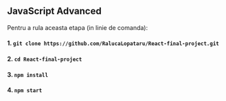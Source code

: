 ## JavaScript Advanced 

Pentru a rula aceasta etapa (in linie de comanda):

#### 1. `git clone https://github.com/RalucaLopataru/React-final-project.git`

#### 2. `cd React-final-project`

#### 3. `npm install`

#### 4. `npm start`
